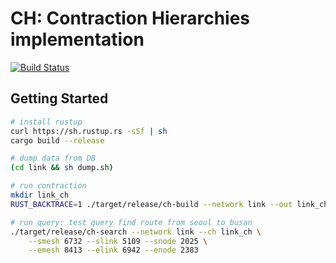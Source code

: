 # CH: Contraction Hierarchies implementation

[![Build Status](https://travis-ci.org/yjh0502/ch.svg?branch=master)](https://travis-ci.org/yjh0502/ch)

## Getting Started

```sh
# install rustup
curl https://sh.rustup.rs -sSf | sh
cargo build --release

# dump data from DB
(cd link && sh dump.sh)

# run contraction
mkdir link_ch
RUST_BACKTRACE=1 ./target/release/ch-build --network link --out link_ch/

# run query: test query find route from seoul to busan
./target/release/ch-search --network link --ch link_ch \
    --smesh 6732 --slink 5109 --snode 2025 \
    --emesh 8413 --elink 6942 --enode 2383
```
